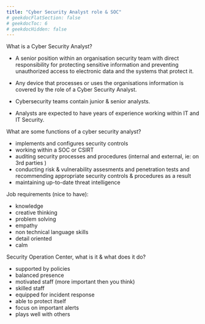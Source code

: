 ```yaml
---
title: "Cyber Security Analyst role & SOC"
# geekdocFlatSection: false
# geekdocToc: 6
# geekdocHidden: false
---
```


What is a Cyber Security Analyst? 

* A senior position within an organisation security team with direct responsibility for protecting sensitive information and preventing unauthorized access to electronic data and the systems that protect it. 

* Any device that processes or uses the organisations information is covered by the role of a Cyber Security Analyst.

* Cybersecurity teams contain junior & senior analysts.

* Analysts are expected to have years of experience working within IT and IT Security.

What are some functions of a cyber security analyst?

* implements and configures security controls
* working within a SOC or CSIRT
* auditing security processes and procedures (internal and external, ie: on 3rd parties )
* conducting risk & vulnerability assesments and penetration tests and recommending appropriate security controls & procedures as a result
* maintaining up-to-date threat intelligence

Job requirements (nice to have):

* knowledge
* creative thinking
* problem solving
* empathy
* non technical language skills
* detail oriented
* calm

Security Operation Center, what is it & what does it do?

* supported by policies
* balanced presence
* motivated staff (more important then you think)
* skilled staff
* equipped for incident response
* able to protect itself
* focus on important alerts
* plays well with others